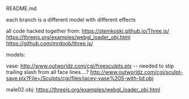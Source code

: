 README.md

each branch is a different model with different effects

all code hacked together from:
    https://stemkoski.github.io/Three.js/
	https://threejs.org/examples/webgl_loader_obj.html
	https://github.com/mrdoob/three.js/




models:

vase:  http://www.outworldz.com/cgi/freesculpts.plx   -- needed to stip trailing slash from all face lines....?
	http://www.outworldz.com/cgi/sculpt-save.plx?File=/Sculpts/cgi/files/jacey-vase%205-with-lid.obj

	
male02.obj: https://threejs.org/examples/webgl_loader_obj.html

